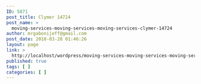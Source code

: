 ```yaml
---
ID: 5871
post_title: Clymer 14724
post_name: >
  moving-services-moving-services-moving-services-clymer-14724
author: mrgabonijeff@gmail.com
post_date: 2018-03-28 01:46:26
layout: page
link: >
  http://localhost/wordpress/moving-services-moving-services-moving-services-clymer-14724/
published: true
tags: [ ]
categories: [ ]
---
```

